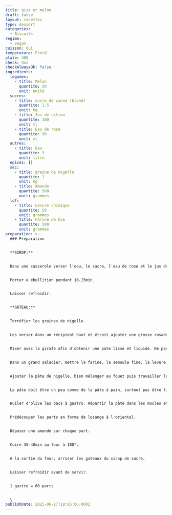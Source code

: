 ```yaml
---
title: qiza et melon
draft: false
layout: recettes
type: dessert
categories:
  - Biscuits
regime:
  - vegan
cuisson: Oui
temperature: Froid
plate: 300
check: Oui
checkAlwaysOk: false
ingredients:
  legumes:
    - title: Melon
      quantite: 20
      unit: unité
  sucres:
    - title: sucre de canne (blond)
      quantite: 1.5
      unit: Kg
    - title: Jus de citron
      quantite: 180
      unit: ml
    - title: Eau de rose
      quantite: 90
      unit: ml
  autres:
    - title: Eau
      quantite: 3
      unit: litre
  epices: []
  sec:
    - title: graine de nigelle
      quantite: 1
      unit: Kg
    - title: Amande
      quantite: 500
      unit: grammes
  lof:
    - title: Levure chimique
      quantite: 50
      unit: grammes
    - title: Farine de blé
      quantite: 500
      unit: grammes
preparation: >-
  ### Préparation


  **SIROP:**


  Dans une casserole verser l'eau, le sucre, l'eau de rose et le jus de citron.


  Porter à ébullition pendant 10-15min.


  Laisser refroidir.


  **GÂTEAU:**


  Torréfier les graines de nigelle.


  Les verser dans un récipient haut et étroit ajouter une grosse rasade d'huile d'olive.


  Mixer avec la girafe afin d'obtenir une pate lisse et liquide. Ne pas être radin en l'huile.


  Dans un grand saladier, mettre la farine, la semoule fine, la levure et bien mélanger.


  Ajouter la pâte de nigelle, bien mélanger au fouet puis travailler la pâte à la main en ajoutant de l'eau.


  La pâte doit être un peu comme de la pâte à pain, surtout pas être liquide


  Huiler d'olive les bacs à gastro. Répartir la pâte dans les moules et bien tasser aux doigts.


  Prédécouper les parts en forme de losange à l'oriental.


  Déposer une amande sur chaque part.


  Cuire 35-40min au four à 180°.


  A la sortie du four, arroser les gateaux du sirop de sucre.


  Laisser refroidir avant de servir.


  1 gastro = 60 parts


  \
publishDate: 2025-06-17T19:05:00.000Z
---
```

